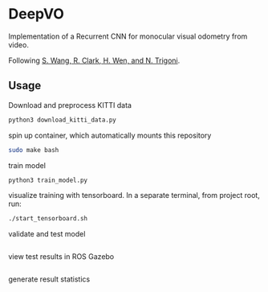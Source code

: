 # DeepVO
Implementation of a Recurrent CNN for monocular visual odometry from video.

Following [S. Wang, R. Clark, H. Wen, and N. Trigoni](https://www.cs.ox.ac.uk/files/9026/DeepVO.pdf).

## Usage
Download and preprocess KITTI data

```bash
python3 download_kitti_data.py
```

spin up container, which automatically mounts this repository

```bash
sudo make bash
```

train model

```bash
python3 train_model.py
```

visualize training with tensorboard. In a separate terminal, from project root, run:

```bash
./start_tensorboard.sh
```

validate and test model

```bash

```

view test results in ROS Gazebo

```bash

```

generate result statistics

```bash

```
